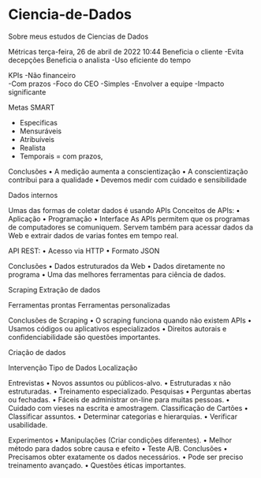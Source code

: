 # Ciencia-de-Dados
Sobre meus estudos de Ciencias de Dados


Métricas 
terça-feira, 26 de abril de 2022
10:44
Beneficia o cliente 
 -Evita decepções 
Beneficia o analista 
 -Uso eficiente do tempo
 
KPIs 
-Não financeiro                                                                       
-Com prazos
-Foco do CEO
-Simples
-Envolver a equipe
-Impacto significante

Metas SMART
- Especificas 
- Mensuráveis 
- Atribuíveis 
- Realista 
- Temporais = com prazos,

Conclusões 
•	A medição aumenta a conscientização 
•	A conscientização contribui para a qualidade 
•	Devemos medir com cuidado e sensibilidade 

Dados internos 

Umas das formas de coletar dados é usando APIs
Conceitos de APIs:
•	Aplicação 
•	Programação
•	Interface 
As APIs permitem que os programas de computadores se comuniquem.
Servem também para acessar dados da Web e extrair dados de varias fontes em tempo real.

API REST:
•	Acesso via HTTP
•	Formato JSON

Conclusões
•	Dados estruturados da Web 
•	Dados diretamente no programa 
•	Uma das melhores ferramentas para ciência de dados.

Scraping Extração de dados

Ferramentas prontas			Ferramentas personalizadas

Conclusões de Scraping 
•	O scraping funciona quando não existem APIs
•	Usamos códigos ou aplicativos especializados 
•	Direitos autorais e confidenciabilidade são questões importantes.

Criação de dados

Intervenção			Tipo de Dados			Localização

Entrevistas
•	Novos assuntos ou públicos-alvo.
•	Estruturadas x não estruturadas.
•	Treinamento especializado.
Pesquisas
•	Perguntas abertas ou fechadas.
•	Fáceis de administrar on-line para muitas pessoas.
•	Cuidado com vieses na escrita e amostragem.
Classificação de Cartões 
•	Classificar assuntos.
•	Determinar categorias e hierarquias.
•	Verificar usabilidade.

Experimentos
•	Manipulações (Criar condições diferentes).
•	Melhor método para dados sobre causa e efeito
•	Teste A/B.
Conclusões 
•	Precisamos obter exatamente os dados necessários.
•	Pode ser preciso treinamento avançado.
•	Questões éticas importantes.


